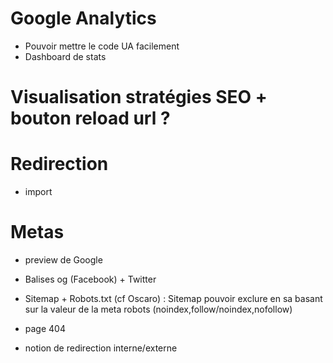 # Google Analytics
- Pouvoir mettre le code UA facilement
- Dashboard de stats

# Visualisation stratégies SEO + bouton reload url ?

# Redirection
- import

# Metas
- preview de Google
- Balises og (Facebook) + Twitter

- Sitemap + Robots.txt (cf Oscaro) : Sitemap pouvoir exclure en sa basant sur la valeur de la meta robots (noindex,follow/noindex,nofollow)

- page 404

- notion de redirection interne/externe